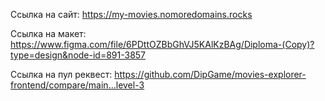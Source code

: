 Ссылка на сайт: https://my-movies.nomoredomains.rocks


Ссылка на макет: https://www.figma.com/file/6PDttOZBbGhVJ5KAlKzBAg/Diploma-(Copy)?type=design&node-id=891-3857

Ссылка на пул реквест: https://github.com/DipGame/movies-explorer-frontend/compare/main...level-3